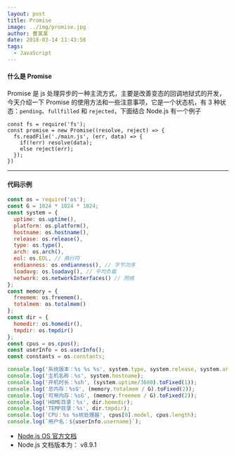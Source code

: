 ```yaml
---
layout: post
title: Promise
image: ../img/promise.jpg
author: 曹某某
date: 2018-03-14 11:43:58
tags: 
  - JavaScript
---
```


#### 什么是 Promise
Promise 是 js 处理异步的一种主流方式，主要是改善变态的回调地狱式的开发，今天介绍一下 Promise 的使用方法和一些注意事项，它是一个状态机，有 3 种状态：`pending`、`fullfilled` 和 `rejected`，下面结合 Node.js 有一个例子
```
const fs = require('fs');
const promise = new Promise((resolve, reject) => {
  fs.readFile('./main.js', (err, data) => {
    if(!err) resolve(data);
    else reject(err);
  });
})
```

---

#### 代码示例

```javascript
const os = require('os');
const G = 1024 * 1024 * 1024;
const system = {
  uptime: os.uptime(),
  platform: os.platform(),
  hostname: os.hostname(),
  release: os.release(),
  type: os.type(),
  arch: os.arch(),
  eol: os.EOL, // 换行符
  endianness: os.endianness(), // 字节次序
  loadavg: os.loadavg(), // 平均负载
  network: os.networkInterfaces() // 网络
};
const memory = {
  freemem: os.freemem(),
  totalmem: os.totalmem()
};
const dir = {
  homedir: os.homedir(),
  tmpdir: os.tmpdir()
};
const cpus = os.cpus();
const userInfo = os.userInfo();
const constants = os.constants;

console.log('系统版本：%s %s %s', system.type, system.release, system.arch);
console.log('主机名称：%s', system.hostname);
console.log('开机时长：%sh', (system.uptime/3600).toFixed(1));
console.log('总内存：%sG', (memory.totalmem / G).toFixed(2));
console.log('可用内存：%sG', (memory.freemem / G).toFixed(2));
console.log('HOME目录：%s', dir.homedir);
console.log('TEMP目录：%s', dir.tmpdir);
console.log('CPU：%s %s核处理器', cpus[0].model, cpus.length);
console.log(`用户名：${userInfo.username}`);
```

- [Node.js OS 官方文档](https://nodejs.org/dist/latest-v8.x/docs/api/os.html)
- Node.js 文档版本为： v8.9.1
